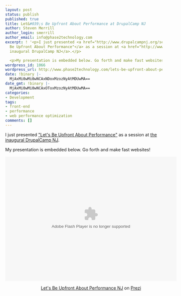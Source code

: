 ```yaml
---
layout: post
status: publish
published: true
title: Let&#039;s Be Upfront About Performance at DrupalCamp NJ
author: Steven Merrill
author_login: smerrill
author_email: info@phase2technology.com
excerpt: ! '<p>I just presented <a href="http://www.drupalcampnj.org/sessions/lets-be-upfront-about-performance">"Let''s
  Be Upfront About Performance"</a> as a session at <a href="http://www.drupalcampnj.org/">the
  inaugural DrupalCamp NJ</a>.</p>

  <p>My presentation is embedded below. Go forth and make fast websites!</p>'
wordpress_id: 1066
wordpress_url: http://www.phase2technology.com/lets-be-upfront-about-performance-at-drupalcamp-nj/
date: !binary |-
  MjAxMi0wMi0wNCAxNDoxMzozNyAtMDUwMA==
date_gmt: !binary |-
  MjAxMi0wMi0wNCAxOToxMzozNyAtMDUwMA==
categories:
- Development
tags:
- front-end
- performance
- web performance optimization
comments: []
---
```

<p>I just presented <a href="http://www.drupalcampnj.org/sessions/lets-be-upfront-about-performance">"Let's Be Upfront About Performance"</a> as a session at <a href="http://www.drupalcampnj.org/">the inaugural DrupalCamp NJ</a>.</p></p>
<p>My presentation is embedded below. Go forth and make fast websites!</p></p>
<div class="prezi-player">
<style type="text/css" media="screen">.prezi-player { width: 550px; } .prezi-player-links { text-align: center; }</style><object id="prezi_hmxsbzfz2shk" name="prezi_hmxsbzfz2shk" classid="clsid:D27CDB6E-AE6D-11cf-96B8-444553540000" width="550" height="400"><param name="movie" value="http://prezi.com/bin/preziloader.swf" /><param name="allowfullscreen" value="true" /><param name="allowscriptaccess" value="always" /><param name="bgcolor" value="#ffffff" /><param name="flashvars" value="prezi_id=hmxsbzfz2shk&lock_to_path=0&color=ffffff&autoplay=no&autohide_ctrls=0" /><embed id="preziEmbed_hmxsbzfz2shk" name="preziEmbed_hmxsbzfz2shk" src="http://prezi.com/bin/preziloader.swf" type="application/x-shockwave-flash" allowfullscreen="true" allowscriptaccess="always" width="550" height="400" bgcolor="#ffffff" flashvars="prezi_id=hmxsbzfz2shk&lock_to_path=0&color=ffffff&autoplay=no&autohide_ctrls=0"></embed></object>
<div class="prezi-player-links">
<p><a title="Let's Be Upfront About Performance NJ" href="http://prezi.com/hmxsbzfz2shk/lets-be-upfront-about-performance-nj/">Let's Be Upfront About Performance NJ</a> on <a href="http://prezi.com">Prezi</a></p><br />
</div><br />
</div></p>
